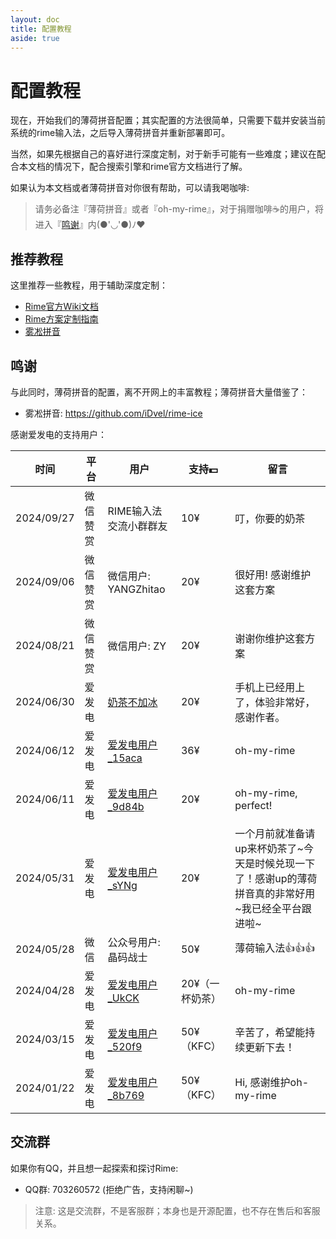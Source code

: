 ```yaml
---
layout: doc
title: 配置教程
aside: true
---
```



# 配置教程
现在，开始我们的薄荷拼音配置；其实配置的方法很简单，只需要下载并安装当前系统的rime输入法，之后导入薄荷拼音并重新部署即可。

当然，如果先根据自己的喜好进行深度定制，对于新手可能有一些难度；建议在配合本文档的情况下，配合搜索引擎和rime官方文档进行了解。

如果认为本文档或者薄荷拼音对你很有帮助，可以请我喝咖啡:

<donate/>

> 请务必备注『薄荷拼音』或者『oh-my-rime』，对于捐赠咖啡☕️的用户，将进入『[鸣谢](#鸣谢)』内(●'◡'●)ﾉ♥

## 推荐教程
这里推荐一些教程，用于辅助深度定制：
- [Rime官方Wiki文档](https://github.com/rime/home/wiki)
- [Rime方案定制指南](https://github.com/LEOYoon-Tsaw/Rime_collections/blob/master/Rime_description.md)
- [雾凇拼音](https://dvel.me/posts/rime-ice/)

## 鸣谢
与此同时，薄荷拼音的配置，离不开网上的丰富教程；薄荷拼音大量借鉴了：
- 雾凇拼音: https://github.com/iDvel/rime-ice

感谢爱发电的支持用户：

| 时间         | 平台   | 用户                                                                   | 支持💵      | 留言                                                    |
|------------|------|----------------------------------------------------------------------|-----------|-------------------------------------------------------|
| 2024/09/27 | 微信赞赏 | RIME输入法交流小群群友                                                        | 10¥       | 叮，你要的奶茶                                               |
| 2024/09/06 | 微信赞赏 | 微信用户: YANGZhitao                                                     | 20¥       | 很好用! 感谢维护这套方案                                         |
| 2024/08/21 | 微信赞赏 | 微信用户: ZY                                                             | 20¥       | 谢谢你维护这套方案                                             |
| 2024/06/30 | 爱发电  | [奶茶不加冰](https://afdian.com/u/802ed17a36bf11efa4db52540025c377)       | 20¥       | 手机上已经用上了，体验非常好，感谢作者。                                  |
| 2024/06/12 | 爱发电  | [爱发电用户_15aca](https://afdian.com/u/15aca804289b11efa13952540025c377) | 36¥       | oh-my-rime                                            |
| 2024/06/11 | 爱发电  | [爱发电用户_9d84b](https://afdian.com/u/9d84b3ac280011efa1d352540025c377) | 20¥       | oh-my-rime, perfect!                                  |
| 2024/05/31 | 爱发电  | [爱发电用户_sYNg](https://afdian.com/u/c428e6701f1a11efab4a5254001e7c00)  | 20¥       | 一个月前就准备请up来杯奶茶了~今天是时候兑现一下了！感谢up的薄荷拼音真的非常好用~我已经全平台跟进啦~ |
| 2024/05/28 | 微信   | 公众号用户: 晶码战士                                                          | 50¥       | 薄荷输入法👍👍👍                                           |
| 2024/04/28 | 爱发电  | [爱发电用户_UkCK](https://afdian.com/u/8717bcc8054511efbfc052540025c377)  | 20¥（一杯奶茶） | oh-my-rime                                            |
| 2024/03/15 | 爱发电  | [爱发电用户_520f9](https://afdian.com/u/520f9e12e26111eeaa3a5254001e7c00) | 50¥（KFC）  | 辛苦了，希望能持续更新下去！                                        |
| 2024/01/22 | 爱发电  | [爱发电用户_8b769](https://afdian.com/u/8b769b02b8c111ee928952540025c377) | 50¥（KFC）  | Hi, 感谢维护oh-my-rime                                    |

## 交流群
如果你有QQ，并且想一起探索和探讨Rime: 
- QQ群: 703260572 (拒绝广告，支持闲聊~)

> 注意: 这是交流群，不是客服群；本身也是开源配置，也不存在售后和客服关系。